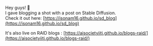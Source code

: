 Hey guys! 👋  
I gave blogging a shot with a post on Stable Diffusion.  
Check it out here: [https://isonam16.github.io/sd_blog](https://isonam16.github.io/sd_blog)


It's also live on RAID blogs : [https://aisocietyiitj.github.io/blogs-raid/](https://aisocietyiitj.github.io/blogs-raid/)
